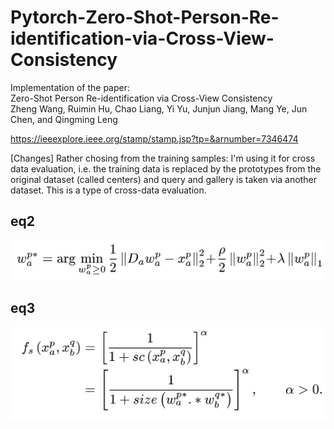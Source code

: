 # Pytorch-Zero-Shot-Person-Re-identification-via-Cross-View-Consistency

Implementation of the paper:   
Zero-Shot Person Re-identification via Cross-View Consistency  
Zheng Wang, Ruimin Hu, Chao Liang, Yi Yu, Junjun Jiang, Mang Ye, Jun Chen, and Qingming Leng  

https://ieeexplore.ieee.org/stamp/stamp.jsp?tp=&arnumber=7346474

[Changes]
Rather chosing from the training samples: 
I'm using it for cross data evaluation, i.e. the training data is replaced by the prototypes from the original dataset (called centers) and query and gallery is taken via another dataset. This is a type of cross-data evaluation. 


## eq2

![eq2](https://github.com/ppriyank/Pytorch-Zero-Shot-Person-Re-identification-via-Cross-View-Consistency/blob/master/eq2.png)


## eq3

![eq3](https://github.com/ppriyank/Pytorch-Zero-Shot-Person-Re-identification-via-Cross-View-Consistency/blob/master/eq3.png)
